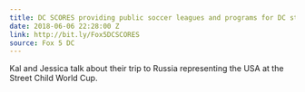 ```yaml
---
title: DC SCORES providing public soccer leagues and programs for DC students
date: 2018-06-06 22:28:00 Z
link: http://bit.ly/Fox5DCSCORES
source: Fox 5 DC
---
```


Kal and Jessica talk about their trip to Russia representing the USA at the Street Child World Cup. 